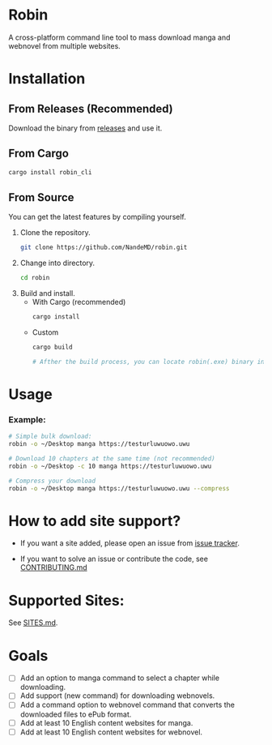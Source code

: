 # Robin

A cross-platform command line tool to mass download manga and webnovel from multiple websites.

# Installation

## From Releases (Recommended)
Download the binary from [releases](https://github.com/NandeMD/robin) and use it.

## From Cargo
```bash
cargo install robin_cli
```

## From Source
You can get the latest features by compiling yourself.

1. Clone the repository.
    ```bash
    git clone https://github.com/NandeMD/robin.git
    ``` 
2. Change into directory.
    ```bash
    cd robin
    ```
3. Build and install.
    - With Cargo (recommended)
        ```bash
        cargo install
        ```
    - Custom
        ```bash
        cargo build

        # Afther the build process, you can locate robin(.exe) binary in the target/release folder.
        ```


# Usage
### Example:
```bash
# Simple bulk download:
robin -o ~/Desktop manga https://testurluwuowo.uwu

# Download 10 chapters at the same time (not recommended)
robin -o ~/Desktop -c 10 manga https://testurluwuowo.uwu

# Compress your download
robin -o ~/Desktop manga https://testurluwuowo.uwu --compress
```


# How to add site support?
- If you want a site added, please open an issue from [issue tracker](https://github.com/NandeMD/robin/issues).

- If you want to solve an issue or contribute the code, see [CONTRIBUTING.md](https://github.com/NandeMD/robin/blob/main/CONTRIBUTING.md)


# Supported Sites:
See [SITES.md](https://github.com/NandeMD/robin/blob/main/SITES.md).

# Goals
- [ ] Add an option to manga command to select a chapter while downloading.
- [ ] Add support (new command) for downloading webnovels.
- [ ] Add a command option to webnovel command that converts the downloaded files to ePub format.
- [ ] Add at least 10 English content websites for manga.
- [ ] Add at least 10 English content websites for webnovel.
